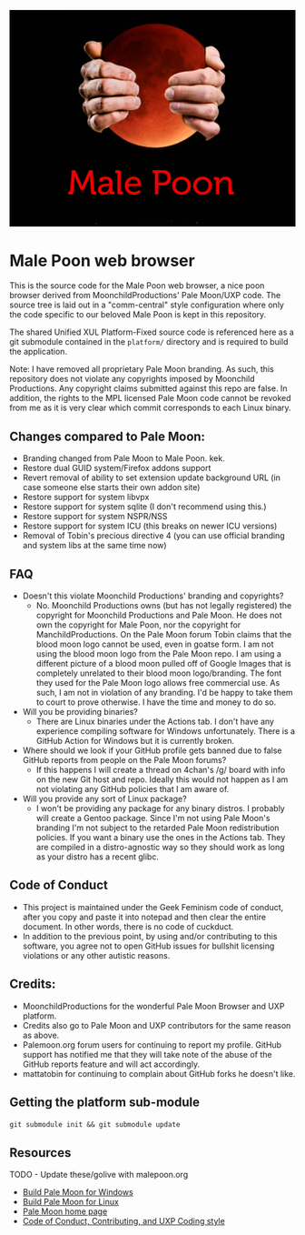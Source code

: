 ![Male Poon Logo](branding/malepoon_logo.jpg)

# Male Poon web browser

This is the source code for the Male Poon web browser, a nice poon browser derived from MoonchildProductions' Pale Moon/UXP code. The source tree is
laid out in a "comm-central" style configuration where only the code specific to our beloved Male Poon is kept in this repository.

The shared Unified XUL Platform-Fixed source code is referenced here as a git submodule contained in the `platform/` directory and is required to build the application.

Note: I have removed all proprietary Pale Moon branding. As such, this repository does not violate any copyrights imposed by Moonchild Productions. Any copyright claims submitted against this repo are false. In addition, the rights to the MPL licensed Pale Moon code cannot be revoked from me as it is very clear which commit corresponds to each Linux binary.

## Changes compared to Pale Moon:
* Branding changed from Pale Moon to Male Poon. kek.
* Restore dual GUID system/Firefox addons support
* Revert removal of ability to set extension update background URL (in case someone else starts their own addon site)
* Restore support for system libvpx
* Restore support for system sqlite (I don't recommend using this.)
* Restore support for system NSPR/NSS
* Restore support for system ICU (this breaks on newer ICU versions)
* Removal of Tobin's precious directive 4 (you can use official branding and system libs at the same time now)

## FAQ
* Doesn't this violate Moonchild Productions' branding and copyrights?
    * No. Moonchild Productions owns (but has not legally registered) the copyright for Moonchild Productions and Pale Moon. He does not own the copyright for Male Poon, nor the copyright for ManchildProductions. On the Pale Moon forum Tobin claims that the blood moon logo cannot be used, even in goatse form. I am not using the blood moon logo from the Pale Moon repo. I am using a different picture of a blood moon pulled off of Google Images that is completely unrelated to their blood moon logo/branding. The font they used for the Pale Moon logo allows free commercial use. As such, I am not in violation of any branding. I'd be happy to take them to court to prove otherwise. I have the time and money to do so.
* Will you be providing binaries?
    * There are Linux binaries under the Actions tab. I don't have any experience compiling software for Windows unfortunately. There is a GitHub Action for Windows but it is currently broken.
* Where should we look if your GitHub profile gets banned due to false GitHub reports from people on the Pale Moon forums?
    * If this happens I will create a thread on 4chan's /g/ board with info on the new Git host and repo. Ideally this would not happen as I am not violating any GitHub policies that I am aware of.
* Will you provide any sort of Linux package?
    * I won't be providing any package for any binary distros. I probably will create a Gentoo package. Since I'm not using Pale Moon's branding I'm not subject to the retarded Pale Moon redistribution policies. If you want a binary use the ones in the Actions tab. They are compiled in a distro-agnostic way so they should work as long as your distro has a recent glibc.

## Code of Conduct
* This project is maintained under the Geek Feminism code of conduct, after you copy and paste it into notepad and then clear the entire document. In other words, there is no code of cuckduct.
* In addition to the previous point, by using and/or contributing to this software, you agree not to open GitHub issues for bullshit licensing violations or any other autistic reasons.

## Credits:
* MoonchildProductions for the wonderful Pale Moon Browser and UXP platform.
* Credits also go to Pale Moon and UXP contributors for the same reason as above.
* Palemoon.org forum users for continuing to report my profile. GitHub support has notified me that they will take note of the abuse of the GitHub reports feature and will act accordingly.
* mattatobin for continuing to complain about GitHub forks he doesn't like.

## Getting the platform sub-module
`git submodule init && git submodule update`

## Resources
TODO - Update these/golive with malepoon.org
 * [Build Pale Moon for Windows](https://developer.palemoon.org/build/windows/)
 * [Build Pale Moon for Linux](https://developer.palemoon.org/build/linux/)
 * [Pale Moon home page](http://www.palemoon.org/)
 * [Code of Conduct, Contributing, and UXP Coding style](https://repo.palemoon.org/MoonchildProductions/UXP/src/branch/master/docs)

